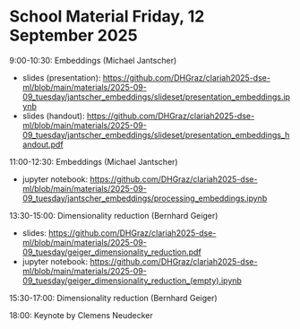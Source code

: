 # School Material Friday, 12 September 2025

9:00-10:30: Embeddings (Michael Jantscher)
- slides (presentation): https://github.com/DHGraz/clariah2025-dse-ml/blob/main/materials/2025-09-09_tuesday/jantscher_embeddings/slideset/presentation_embeddings.ipynb
- slides (handout): https://github.com/DHGraz/clariah2025-dse-ml/blob/main/materials/2025-09-09_tuesday/jantscher_embeddings/slideset/presentation_embeddings_handout.pdf

11:00-12:30: Embeddings (Michael Jantscher)
- jupyter notebook: https://github.com/DHGraz/clariah2025-dse-ml/blob/main/materials/2025-09-09_tuesday/jantscher_embeddings/processing_embeddings.ipynb

13:30-15:00: Dimensionality reduction (Bernhard Geiger)
- slides: https://github.com/DHGraz/clariah2025-dse-ml/blob/main/materials/2025-09-09_tuesday/geiger_dimensionality_reduction.pdf
- jupyter notebook: https://github.com/DHGraz/clariah2025-dse-ml/blob/main/materials/2025-09-09_tuesday/geiger_dimensionality_reduction_(empty).ipynb

15:30-17:00: Dimensionality reduction (Bernhard Geiger)

18:00: Keynote by Clemens Neudecker
